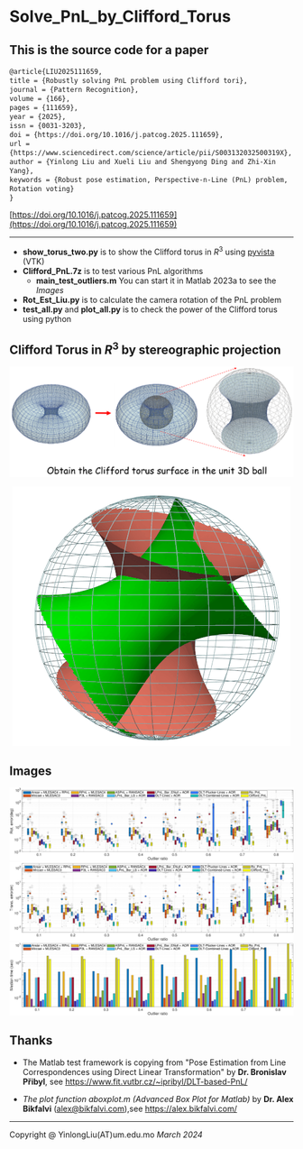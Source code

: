 # Solve_PnL_by_Clifford_Torus

## This is the source code for a paper 

```
@article{LIU2025111659,
title = {Robustly solving PnL problem using Clifford tori},
journal = {Pattern Recognition},
volume = {166},
pages = {111659},
year = {2025},
issn = {0031-3203},
doi = {https://doi.org/10.1016/j.patcog.2025.111659},
url = {https://www.sciencedirect.com/science/article/pii/S003132032500319X},
author = {Yinlong Liu and Xueli Liu and Shengyong Ding and Zhi-Xin Yang},
keywords = {Robust pose estimation, Perspective-n-Line (PnL) problem, Rotation voting}
}
```

[https://doi.org/10.1016/j.patcog.2025.111659](https://doi.org/10.1016/j.patcog.2025.111659)


---
+ **show_torus_two.py** is to show the Clifford torus in $R^3$ using [pyvista](https://github.com/pyvista/pyvista) (VTK)
+ **Clifford_PnL.7z** is to test various PnL algorithms
  + **main_test_outliers.m** You can start it in Matlab 2023a to see the *Images* 
+ **Rot_Est_Liu.py** is to calculate the camera rotation of the PnL problem
+ **test_all.py** and **plot_all.py** is to check the power of the Clifford torus using python


Clifford Torus in $R^3$ by stereographic projection
--- 
![](./sphere-ball.png)

<div align=center>
  
![cliffod](./orbit-big.gif)

</div>

Images
---
![rot](./rot.png)
![rot](./trans.png)
![rot](./tim.png)

Thanks
---
+ The Matlab test framework is copying from "Pose Estimation from Line Correspondences using Direct Linear Transformation" by **Dr. Bronislav Přibyl**, see https://www.fit.vutbr.cz/~ipribyl/DLT-based-PnL/

+ *The plot function aboxplot.m (Advanced Box Plot for Matlab)* by **Dr. Alex Bikfalvi** (alex@bikfalvi.com),see https://alex.bikfalvi.com/

---

Copyright @ YinlongLiu(AT)um.edu.mo
*March 2024*
